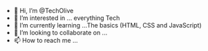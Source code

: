 - 👋 Hi, I’m @TechOlive
- 👀 I’m interested in ... everything Tech
- 🌱 I’m currently learning ...The basics (HTML, CSS and JavaScript)
- 💞️ I’m looking to collaborate on ...
- 📫 How to reach me ...

<!---
TechOlive/TechOlive is a ✨ special ✨ repository because its `README.md` (this file) appears on your GitHub profile.
You can click the Preview link to take a look at your changes.
--->
